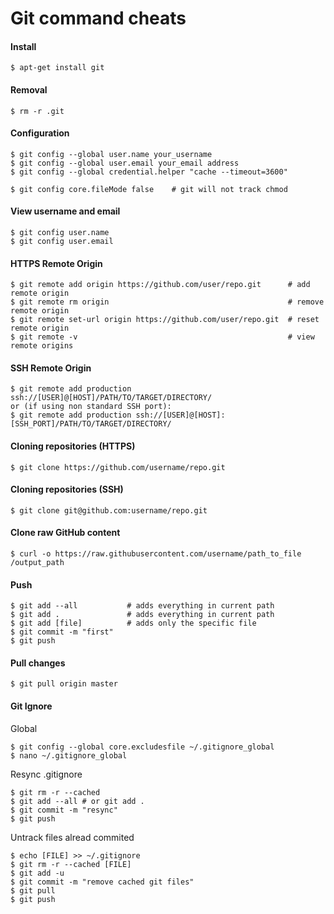 Git command cheats
================================

#### Install

	$ apt-get install git


#### Removal

	$ rm -r .git 

#### Configuration

	$ git config --global user.name your_username
	$ git config --global user.email your_email address
	$ git config --global credential.helper "cache --timeout=3600"
	
	$ git config core.fileMode false    # git will not track chmod 

#### View username and email

	$ git config user.name
	$ git config user.email

#### HTTPS Remote Origin

	$ git remote add origin https://github.com/user/repo.git      # add remote origin
	$ git remote rm origin                                        # remove remote origin
	$ git remote set-url origin https://github.com/user/repo.git  # reset remote origin
	$ git remote -v                                               # view remote origins

#### SSH Remote Origin

	$ git remote add production ssh://[USER]@[HOST]/PATH/TO/TARGET/DIRECTORY/
	or (if using non standard SSH port):
	$ git remote add production ssh://[USER]@[HOST]:[SSH_PORT]/PATH/TO/TARGET/DIRECTORY/


#### Cloning repositories (HTTPS)

	$ git clone https://github.com/username/repo.git

#### Cloning repositories (SSH)

	$ git clone git@github.com:username/repo.git

#### Clone raw GitHub content 

	$ curl -o https://raw.githubusercontent.com/username/path_to_file /output_path

#### Push

	$ git add --all           # adds everything in current path
	$ git add .               # adds everything in current path
	$ git add [file]          # adds only the specific file 
	$ git commit -m "first"
	$ git push
 
#### Pull changes 

	$ git pull origin master


#### Git Ignore

Global

	$ git config --global core.excludesfile ~/.gitignore_global
	$ nano ~/.gitignore_global

Resync .gitignore

	$ git rm -r --cached
	$ git add --all # or git add .
	$ git commit -m "resync"
	$ git push

Untrack files alread commited

	$ echo [FILE] >> ~/.gitignore
	$ git rm -r --cached [FILE]
	$ git add -u
	$ git commit -m "remove cached git files"
	$ git pull
	$ git push








